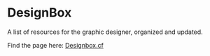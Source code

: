 # DesignBox
A list of resources for the graphic designer, organized and updated.

Find the page here: [Designbox.cf](http://www.designbox.cf/)